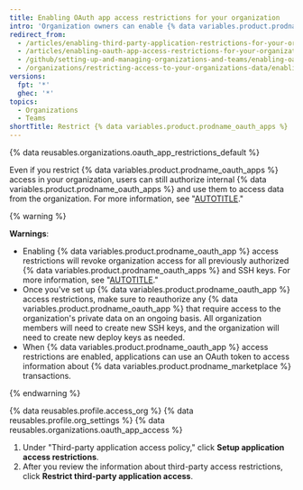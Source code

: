 ```yaml
---
title: Enabling OAuth app access restrictions for your organization
intro: 'Organization owners can enable {% data variables.product.prodname_oauth_app %} access restrictions to prevent untrusted apps from accessing the organization''s resources while allowing organization members to use {% data variables.product.prodname_oauth_apps %} for their personal accounts.'
redirect_from:
  - /articles/enabling-third-party-application-restrictions-for-your-organization
  - /articles/enabling-oauth-app-access-restrictions-for-your-organization
  - /github/setting-up-and-managing-organizations-and-teams/enabling-oauth-app-access-restrictions-for-your-organization
  - /organizations/restricting-access-to-your-organizations-data/enabling-oauth-app-access-restrictions-for-your-organization
versions:
  fpt: '*'
  ghec: '*'
topics:
  - Organizations
  - Teams
shortTitle: Restrict {% data variables.product.prodname_oauth_apps %}
---
```


{% data reusables.organizations.oauth_app_restrictions_default %}

Even if you restrict {% data variables.product.prodname_oauth_apps %} access in your organization, users can still authorize internal {% data variables.product.prodname_oauth_apps %} and use them to access data from the organization. For more information, see "[AUTOTITLE](/apps/oauth-apps/using-oauth-apps/internal-oauth-apps)."

{% warning %}

**Warnings**:
- Enabling {% data variables.product.prodname_oauth_app %} access restrictions will revoke organization access for all previously authorized {% data variables.product.prodname_oauth_apps %} and SSH keys. For more information, see "[AUTOTITLE](/organizations/managing-oauth-access-to-your-organizations-data/about-oauth-app-access-restrictions)."
- Once you've set up {% data variables.product.prodname_oauth_app %} access restrictions, make sure to reauthorize any {% data variables.product.prodname_oauth_app %} that require access to the organization's private data on an ongoing basis. All organization members will need to create new SSH keys, and the organization will need to create new deploy keys as needed.
- When {% data variables.product.prodname_oauth_app %} access restrictions are enabled, applications can use an OAuth token to access information about {% data variables.product.prodname_marketplace %} transactions.

{% endwarning %}

{% data reusables.profile.access_org %}
{% data reusables.profile.org_settings %}
{% data reusables.organizations.oauth_app_access %}
1. Under "Third-party application access policy," click **Setup application access restrictions**.
1. After you review the information about third-party access restrictions, click **Restrict third-party application access**.
